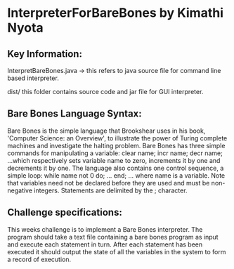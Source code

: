 InterpreterForBareBones by Kimathi Nyota
========================================

Key Information:
---------------
InterpretBareBones.java -> this refers to java source file for command line based interpreter. 

dist/ this folder contains source code and jar file for GUI interpreter.

Bare Bones Language Syntax:
---------------------------

Bare Bones is the simple language that Brookshear uses in his book, 'Computer Science: an Overview', to illustrate the power of Turing complete machines and investigate the halting problem.
Bare Bones has three simple commands for manipulating a variable:
clear name; incr name; decr name;
...which respectively sets variable name to zero, increments it by one and decrements it by one.
The language also contains one control sequence, a simple loop:
while name not 0 do; ... end;
... where name is a variable. Note that variables need not be declared before they are used and must be non-negative integers. Statements are delimited by the ; character.

Challenge specifications:
-------------------------
This weeks challenge is to implement a Bare Bones interpreter. The program should take a text file containing a bare bones program as input and execute each statement in turn. After each statement has been executed it should output the state of all the variables in the system to form a record of execution.

